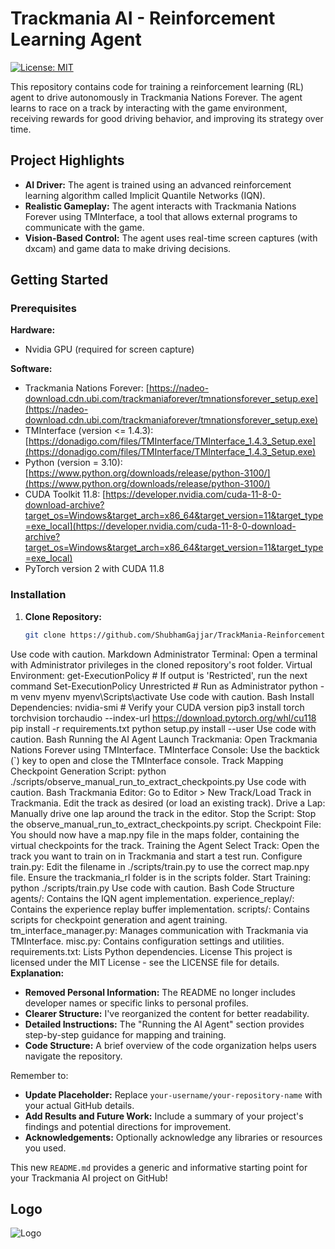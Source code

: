 # Trackmania AI - Reinforcement Learning Agent

[![License: MIT](https://img.shields.io/badge/License-MIT-yellow.svg)](https://opensource.org/licenses/MIT)

This repository contains code for training a reinforcement learning (RL) agent to drive autonomously in Trackmania Nations Forever. The agent learns to race on a track by interacting with the game environment, receiving rewards for good driving behavior, and improving its strategy over time.

## Project Highlights

* **AI Driver:** The agent is trained using an advanced reinforcement learning algorithm called Implicit Quantile Networks (IQN). 
* **Realistic Gameplay:** The agent interacts with Trackmania Nations Forever using TMInterface, a tool that allows external programs to communicate with the game.
* **Vision-Based Control:** The agent uses real-time screen captures (with dxcam) and game data to make driving decisions.

## Getting Started

### Prerequisites

**Hardware:**

* Nvidia GPU (required for screen capture)

**Software:**

* Trackmania Nations Forever: [https://nadeo-download.cdn.ubi.com/trackmaniaforever/tmnationsforever_setup.exe](https://nadeo-download.cdn.ubi.com/trackmaniaforever/tmnationsforever_setup.exe)
* TMInterface (version <= 1.4.3): [https://donadigo.com/files/TMInterface/TMInterface_1.4.3_Setup.exe](https://donadigo.com/files/TMInterface/TMInterface_1.4.3_Setup.exe)
* Python (version = 3.10): [https://www.python.org/downloads/release/python-3100/](https://www.python.org/downloads/release/python-3100/)
* CUDA Toolkit 11.8: [https://developer.nvidia.com/cuda-11-8-0-download-archive?target_os=Windows&target_arch=x86_64&target_version=11&target_type=exe_local](https://developer.nvidia.com/cuda-11-8-0-download-archive?target_os=Windows&target_arch=x86_64&target_version=11&target_type=exe_local)
* PyTorch version 2 with CUDA 11.8

### Installation

1. **Clone Repository:**
   ```bash
   git clone https://github.com/ShubhamGajjar/TrackMania-ReinforcementLearning.git
   ```
Use code with caution.
Markdown
Administrator Terminal:
Open a terminal with Administrator privileges in the cloned repository's root folder.
Virtual Environment:
get-ExecutionPolicy       # If output is 'Restricted', run the next command
Set-ExecutionPolicy Unrestricted   # Run as Administrator
python -m venv myenv
myenv\Scripts\activate
Use code with caution.
Bash
Install Dependencies:
nvidia-smi              # Verify your CUDA version
pip3 install torch torchvision torchaudio --index-url https://download.pytorch.org/whl/cu118
pip install -r requirements.txt
python setup.py install --user
Use code with caution.
Bash
Running the AI Agent
Launch Trackmania: Open Trackmania Nations Forever using TMInterface.
TMInterface Console: Use the backtick (`) key to open and close the TMInterface console.
Track Mapping
Checkpoint Generation Script:
python ./scripts/observe_manual_run_to_extract_checkpoints.py
Use code with caution.
Bash
Trackmania Editor:
Go to Editor > New Track/Load Track in Trackmania.
Edit the track as desired (or load an existing track).
Drive a Lap: Manually drive one lap around the track in the editor.
Stop the Script: Stop the observe_manual_run_to_extract_checkpoints.py script.
Checkpoint File: You should now have a map.npy file in the maps folder, containing the virtual checkpoints for the track.
Training the Agent
Select Track: Open the track you want to train on in Trackmania and start a test run.
Configure train.py:
Edit the filename in ./scripts/train.py to use the correct map.npy file.
Ensure the trackmania_rl folder is in the scripts folder.
Start Training:
python ./scripts/train.py
Use code with caution.
Bash
Code Structure
agents/: Contains the IQN agent implementation.
experience_replay/: Contains the experience replay buffer implementation.
scripts/: Contains scripts for checkpoint generation and agent training.
tm_interface_manager.py: Manages communication with Trackmania via TMInterface.
misc.py: Contains configuration settings and utilities.
requirements.txt: Lists Python dependencies.
License
This project is licensed under the MIT License - see the LICENSE file for details.
**Explanation:**

- **Removed Personal Information:**  The README no longer includes developer names or specific links to personal profiles.
- **Clearer Structure:**  I've reorganized the content for better readability.
- **Detailed Instructions:** The "Running the AI Agent" section provides step-by-step guidance for mapping and training.
- **Code Structure:**  A brief overview of the code organization helps users navigate the repository. 

Remember to:

- **Update Placeholder:** Replace `your-username/your-repository-name` with your actual GitHub details.
- **Add Results and Future Work:**  Include a summary of your project's findings and potential directions for improvement.
- **Acknowledgements:**  Optionally acknowledge any libraries or resources you used.

This new `README.md` provides a generic and informative starting point for your Trackmania AI project on GitHub!
## Logo
![Logo](https://github.com/user-attachments/assets/846ba420-4b3e-40f6-acac-15138404fe36)
